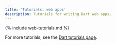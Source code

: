 ```yaml
---
title: 'Tutorials: web apps'
description: Tutorials for writing Dart web apps.
---
```


{% include web-tutorials.md %}

For more tutorials, see the [Dart tutorials page](/tutorials).